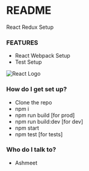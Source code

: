 # README #

React Redux Setup

### FEATURES ###

* React Webpack Setup
* Test Setup

![React Logo](https://upload.wikimedia.org/wikipedia/commons/a/a7/React-icon.svg)

### How do I get set up? ###

* Clone the repo
* npm i
* npm run build [for prod]
* npm run build:dev [for dev]
* npm start
* npm test [for tests]

### Who do I talk to? ###

* Ashmeet
